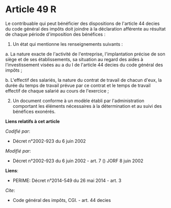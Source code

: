 # Article 49 R

Le contribuable qui peut bénéficier des dispositions de l'article 44 decies du code général des impôts doit joindre à la
déclaration afférente au résultat de chaque période d'imposition des bénéfices : 

1. Un état qui mentionne les renseignements suivants : 

a. La nature exacte de l'activité de l'entreprise, l'implantation précise de son siège et de ses établissements, sa situation
au regard des aides à l'investissement visées au a du I de l'article 44 decies du code général des impôts ; 

b. L'effectif des salariés, la nature du contrat de travail de chacun d'eux, la durée du temps de travail prévue par ce
contrat et le temps de travail effectif de chaque salarié au cours de l'exercice ; 

2. Un document conforme à un modèle établi par l'administration comportant les éléments nécessaires à la détermination et au
suivi des bénéfices exonérés.

**Liens relatifs à cet article**

_Codifié par_:

  - Décret n°2002-923 du 6 juin 2002

_Modifié par_:

  - Décret n°2002-923 du 6 juin 2002 - art. 7 () JORF 8 juin 2002

**Liens**:

  - PERIME: Décret n°2014-549 du 26 mai 2014 - art. 3

_Cite_:

  - Code général des impôts, CGI. - art. 44 decies
